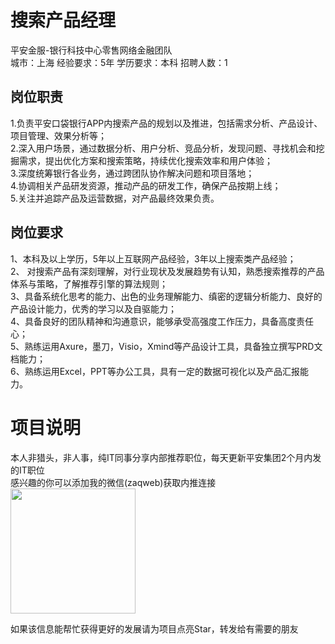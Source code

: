 # 搜索产品经理
平安金服-银行科技中心零售网络金融团队  
城市：上海 经验要求：5年 学历要求：本科  招聘人数：1

## 岗位职责
1.负责平安口袋银行APP内搜索产品的规划以及推进，包括需求分析、产品设计、项目管理、效果分析等；   
2.深入用户场景，通过数据分析、用户分析、竞品分析，发现问题、寻找机会和挖掘需求，提出优化方案和搜索策略，持续优化搜索效率和用户体验；   
3.深度统筹银行各业务，通过跨团队协作解决问题和项目落地；   
4.协调相关产品研发资源，推动产品的研发工作，确保产品按期上线；   
5.关注并追踪产品及运营数据，对产品最终效果负责。

## 岗位要求
1、本科及以上学历，5年以上互联网产品经验，3年以上搜索类产品经验；    
2、 对搜索产品有深刻理解，对行业现状及发展趋势有认知，熟悉搜索推荐的产品体系与策略，了解推荐引擎的算法规则；    
3、具备系统化思考的能力、出色的业务理解能力、缜密的逻辑分析能力、良好的产品设计能力，优秀的学习以及自驱能力；    
4、具备良好的团队精神和沟通意识，能够承受高强度工作压力，具备高度责任心；   
5、熟练运用Axure，墨刀，Visio，Xmind等产品设计工具，具备独立撰写PRD文档能力；   
6、熟练运用Excel，PPT等办公工具，具有一定的数据可视化以及产品汇报能力。

# 项目说明

本人非猎头，非人事，纯IT同事分享内部推荐职位，每天更新平安集团2个月内发的IT职位  
感兴趣的你可以添加我的微信(zaqweb)获取内推连接  
<img src="https://github.com/zaqweb/PA-IT-JOBS/blob/master/WechatICode.jpeg"  height="200" width="200">

如果该信息能帮忙获得更好的发展请为项目点亮Star，转发给有需要的朋友




